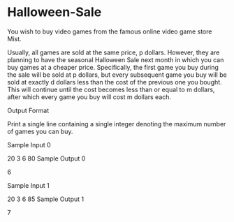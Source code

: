 # Halloween-Sale
You wish to buy video games from the famous online video game store Mist.

Usually, all games are sold at the same price, p dollars. However, they are planning to have the seasonal Halloween Sale next month in which you can buy games at a cheaper price. Specifically, the first game you buy during the sale will be sold at p dollars, but every subsequent game you buy will be sold at exactly d dollars less than the cost of the previous one you bought. This will continue until the cost becomes less than or equal to m dollars, after which every game you buy will cost m dollars each.

Output Format

Print a single line containing a single integer denoting the maximum number of games you can buy.

Sample Input 0

20 3 6 80
Sample Output 0

6

Sample Input 1

20 3 6 85
Sample Output 1

7

